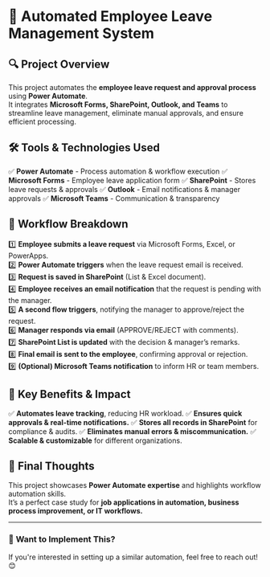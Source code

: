 # 📌 Automated Employee Leave Management System

## 🔍 Project Overview
This project automates the **employee leave request and approval process** using **Power Automate**.  
It integrates **Microsoft Forms, SharePoint, Outlook, and Teams** to streamline leave management, eliminate manual approvals, and ensure efficient processing.

## 🛠 Tools & Technologies Used
✅ **Power Automate** - Process automation & workflow execution
✅ **Microsoft Forms** - Employee leave application form
✅ **SharePoint** - Stores leave requests & approvals
✅ **Outlook** - Email notifications & manager approvals
✅ **Microsoft Teams** - Communication & transparency

## 📜 Workflow Breakdown
1️⃣ **Employee submits a leave request** via Microsoft Forms, Excel, or PowerApps.  
2️⃣ **Power Automate triggers** when the leave request email is received.  
3️⃣ **Request is saved in SharePoint** (List & Excel document).  
4️⃣ **Employee receives an email notification** that the request is pending with the manager.  
5️⃣ **A second flow triggers**, notifying the manager to approve/reject the request.  
6️⃣ **Manager responds via email** (APPROVE/REJECT with comments).  
7️⃣ **SharePoint List is updated** with the decision & manager’s remarks.  
8️⃣ **Final email is sent to the employee**, confirming approval or rejection.  
9️⃣ **(Optional) Microsoft Teams notification** to inform HR or team members.  

## 🚀 Key Benefits & Impact
✅ **Automates leave tracking**, reducing HR workload.
✅ **Ensures quick approvals & real-time notifications.**
✅ **Stores all records in SharePoint** for compliance & audits.
✅ **Eliminates manual errors & miscommunication.**
✅ **Scalable & customizable** for different organizations.

## 📢 Final Thoughts
This project showcases **Power Automate expertise** and highlights workflow automation skills.  
It’s a perfect case study for **job applications in automation, business process improvement, or IT workflows.**

---  
### 🎯 **Want to Implement This?**
If you're interested in setting up a similar automation, feel free to reach out! 😊


